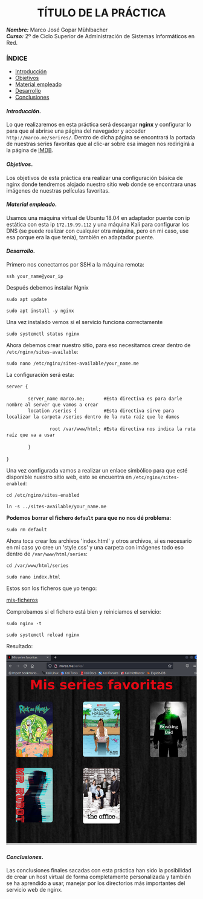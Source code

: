 <center>

# TÍTULO DE LA PRÁCTICA


</center>

***Nombre:*** Marco José Gopar Mühlbacher
<br>
***Curso:*** 2º de Ciclo Superior de Administración de Sistemas Informáticos en Red.

### ÍNDICE

+ [Introducción](#id1)
+ [Objetivos](#id2)
+ [Material empleado](#id3)
+ [Desarrollo](#id4)
+ [Conclusiones](#id5)


#### ***Introducción***. <a name="id1"></a>

Lo que realizaremos en esta práctica será descargar **nginx** y configurar lo para que al abrirse una página del navegador y acceder `http://marco.me/serires/`. Dentro de dicha página se encontrará la portada de nuestras series favoritas que al clic-ar sobre esa imagen nos redirigirá a la página de [IMDB](https://www.imdb.com/).

#### ***Objetivos***. <a name="id2"></a>

Los objetivos de esta práctica era realizar una configuración básica de nginx donde tendremos alojado nuestro sitio web donde se encontrara unas imágenes de nuestras películas favoritas.

#### ***Material empleado***. <a name="id3"></a>

Usamos una máquina virtual de Ubuntu 18.04 en adaptador puente con ip estática con esta ip `172.19.99.112` y una máquina Kali para configurar los DNS (se puede realizar con cualquier otra máquina, pero en mi caso, use esa porque era la que tenía), también en adaptador puente.

#### ***Desarrollo***. <a name="id4"></a>

Primero nos conectamos por SSH a la máquina remota:
```
ssh your_name@your_ip
```

Después debemos instalar Ngnix
```
sudo apt update
```
```
sudo apt install -y nginx
```
Una vez instalado vemos si el servicio funciona correctamente
```
sudo systemctl status nginx
```
Ahora debemos crear nuestro sitio, para eso necesitamos crear dentro de `/etc/nginx/sites-available`:
```
sudo nano /etc/nginx/sites-available/your_name.me 
```
La configuración será esta:
```
server {

        server_name marco.me;       #Esta directiva es para darle nombre al server que vamos a crear
        location /series {          #Esta directiva sirve para localizar la carpeta /series dentro de la ruta raíz que le damos 

                root /var/www/html; #Esta directiva nos indica la ruta raíz que va a usar

        }

}
```
Una vez configurada vamos a realizar un enlace simbólico para que esté disponible nuestro sitio web, esto se encuentra en `/etc/nginx/sites-enabled`:
```
cd /etc/nginx/sites-enabled
```
```
ln -s ../sites-available/your_name.me
```
**Podemos borrar el fichero `default` para que no nos dé problema:**
```
sudo rm default
```

Ahora toca crear los archivos 'index.html' y otros archivos, si es necesario en mi caso yo cree un 'style.css' y una carpeta con imágenes todo eso dentro de `/var/www/html/series`:
```
cd /var/www/html/series
```
```
sudo nano index.html
```
Estos son los ficheros que yo tengo:

[mis-ficheros](https://github.com/MarcoJ18/IMW_Marco/tree/main/trim1/ut1/a1/document)

Comprobamos si el fichero está bien y reiniciamos el servicio:
```
sudo nginx -t
```
```
sudo systemctl reload nginx 
```

Resultado:

![web-page](img/html.png)

#### ***Conclusiones***. <a name="id5"></a>

Las conclusiones finales sacadas con esta práctica han sido la posibilidad de crear un host virtual de forma completamente personalizada y también se ha aprendido a usar, manejar por los directorios más importantes del servicio web de nginx.
